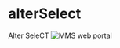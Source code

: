 # alterSelect
Alter SeleCT
![MMS web portal](https://user-images.githubusercontent.com/62498648/161377697-5e557ac3-5679-4e05-b957-cd47c995623d.svg)
